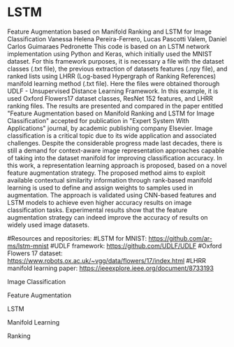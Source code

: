 # LSTM
Feature Augmentation based on Manifold Ranking and LSTM for Image Classification
Vanessa Helena Pereira-Ferrero, Lucas Pascotti Valem, Daniel Carlos Guimaraes Pedronette
This code is based on an LSTM network implementation using Python and Keras,
which initially used the MNIST dataset. For this framework purposes, it is necessary 
a file with the dataset classes (.txt file), the previous extraction of datasets features
(.npy file), and ranked lists using LHRR (Log-based Hypergraph of Ranking References)
manifold learning method (.txt file). Here the files were obtained thorough
UDLF - Unsupervised Distance Learning Framework. In this example, it is used Oxford
Flowers17 dataset classes, ResNet 152 features, and LHRR ranking files. 
The results are presented and compared in the paper entitled "Feature Augmentation based 
on Manifold Ranking and LSTM for Image Classification" accepted for publication in 
"Expert System With Applications" journal, by academic publishing company Elsevier.
Image classification is a critical topic due to its wide application and associated challenges. 
Despite the considerable progress made last decades, there is still a demand for
context-aware image representation approaches capable of taking into the dataset
manifold for improving classification accuracy. In this work, a representation learning
approach is proposed, based on a novel feature augmentation strategy. The proposed
method aims to exploit available contextual similarity information through rank-based
manifold learning is used to define and assign weights to samples used in
augmentation. The approach is validated using CNN-based features and LSTM models
to achieve even higher accuracy results on image classification tasks. Experimental
results show that the feature augmentation strategy can indeed improve the accuracy
of results on widely used image datasets.

#Resources and repositories:
#LSTM for MNIST: https://github.com/ar-ms/lstm-mnist
#UDLF framework: https://github.com/UDLF/UDLF
#Oxford Flowers 17 dataset: https://www.robots.ox.ac.uk/~vgg/data/flowers/17/index.html
#LHRR manifold learning paper: https://ieeexplore.ieee.org/document/8733193

Image Classification

Feature Augmentation

LSTM

Manifold Learning

Ranking
